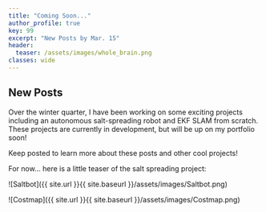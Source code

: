 ```yaml
---
title: "Coming Soon..."
author_profile: true
key: 99
excerpt: "New Posts by Mar. 15"
header:
  teaser: /assets/images/whole_brain.png
classes: wide
---
```


## New Posts
Over the winter quarter, I have been working on some exciting projects including an autonomous salt-spreading robot and EKF SLAM from scratch. These projects are currently in development, but will be up on my portfolio soon! 

Keep posted to learn more about these posts and other cool projects!

For now... here is a little teaser of the salt spreading project:

![Saltbot]({{ site.url }}{{ site.baseurl }}/assets/images/Saltbot.png)

![Costmap]({{ site.url }}{{ site.baseurl }}/assets/images/Costmap.png)